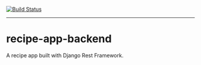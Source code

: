 [![Build Status](https://travis-ci.org/daylay92/recipe-app-backend.svg?branch=master)](https://travis-ci.org/daylay92/recipe-app-backend)

---------

# recipe-app-backend
A recipe app built with Django Rest Framework.
